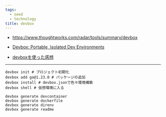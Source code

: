 ```yaml
---
tags:
  - seed
  - technology
title: devbox
---
```

- https://www.thoughtworks.com/radar/tools/summary/devbox
- [Devbox: Portable, Isolated Dev Environments](https://www.jetify.com/devbox/)

- [devboxを使った感想](https://zenn.dev/shimarisu_121/articles/12cbe01ee9fbe8)

---

```
devbox init # プロジェクト初期化
devbox add go@1.23.0 # パッケージの追加
devbox install # devbox.jsonで色々環境構築
devbox shell # 仮想環境に入る
```

```
devbox generate devcontainer
devbox generate dockerfile 
devbox generate direnv
devbox generate readme
```

